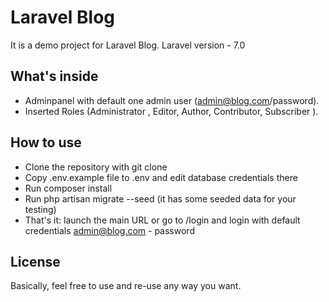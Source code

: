 # Laravel Blog
It is a demo project for Laravel Blog.
Laravel version - 7.0

## What's inside
- Adminpanel with default one admin user (admin@blog.com/password).
- Inserted Roles (Administrator , Editor, Author, Contributor, Subscriber ).

## How to use
- Clone the repository with git clone
- Copy .env.example file to .env and edit database credentials there
- Run composer install
- Run php artisan migrate --seed (it has some seeded data for your testing)
- That's it: launch the main URL or go to /login and login with default credentials admin@blog.com - password

## License

Basically, feel free to use and re-use any way you want.